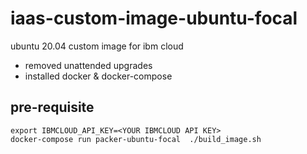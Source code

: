 # iaas-custom-image-ubuntu-focal
ubuntu 20.04 custom image for ibm cloud
- removed unattended upgrades
- installed docker & docker-compose

## pre-requisite
```
export IBMCLOUD_API_KEY=<YOUR IBMCLOUD API KEY>
docker-compose run packer-ubuntu-focal  ./build_image.sh
```
